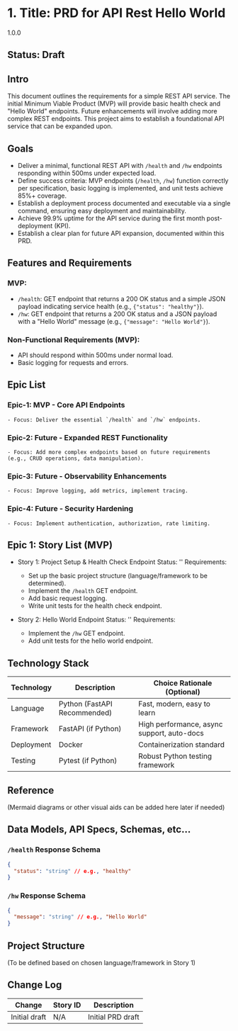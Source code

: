 # 1. Title: PRD for API Rest Hello World

<version>1.0.0</version>

## Status: Draft

## Intro

This document outlines the requirements for a simple REST API service. The initial Minimum Viable Product (MVP) will provide basic health check and "Hello World" endpoints. Future enhancements will involve adding more complex REST endpoints. This project aims to establish a foundational API service that can be expanded upon.

## Goals

- Deliver a minimal, functional REST API with `/health` and `/hw` endpoints responding within 500ms under expected load.
- Define success criteria: MVP endpoints (`/health`, `/hw`) function correctly per specification, basic logging is implemented, and unit tests achieve 85%+ coverage.
- Establish a deployment process documented and executable via a single command, ensuring easy deployment and maintainability.
- Achieve 99.9% uptime for the API service during the first month post-deployment (KPI).
- Establish a clear plan for future API expansion, documented within this PRD.

## Features and Requirements

### MVP:
- `/health`: GET endpoint that returns a 200 OK status and a simple JSON payload indicating service health (e.g., `{"status": "healthy"}`).
- `/hw`: GET endpoint that returns a 200 OK status and a JSON payload with a "Hello World" message (e.g., `{"message": "Hello World"}`).

### Non-Functional Requirements (MVP):
- API should respond within 500ms under normal load.
- Basic logging for requests and errors.

## Epic List

### Epic-1: MVP - Core API Endpoints
    - Focus: Deliver the essential `/health` and `/hw` endpoints.
### Epic-2: Future - Expanded REST Functionality
    - Focus: Add more complex endpoints based on future requirements (e.g., CRUD operations, data manipulation).
### Epic-3: Future - Observability Enhancements
    - Focus: Improve logging, add metrics, implement tracing.
### Epic-4: Future - Security Hardening
    - Focus: Implement authentication, authorization, rate limiting.

## Epic 1: Story List (MVP)

- Story 1: Project Setup & Health Check Endpoint
  Status: ''
  Requirements:
  - Set up the basic project structure (language/framework to be determined).
  - Implement the `/health` GET endpoint.
  - Add basic request logging.
  - Write unit tests for the health check endpoint.

- Story 2: Hello World Endpoint
  Status: ''
  Requirements:
  - Implement the `/hw` GET endpoint.
  - Add unit tests for the hello world endpoint.

## Technology Stack

| Technology | Description                     | Choice Rationale (Optional) |
|------------|---------------------------------|-----------------------------|
| Language   | Python (FastAPI Recommended)    | Fast, modern, easy to learn |
| Framework  | FastAPI (if Python)             | High performance, async support, auto-docs |
| Deployment | Docker                          | Containerization standard   |
| Testing    | Pytest (if Python)              | Robust Python testing framework |

## Reference

(Mermaid diagrams or other visual aids can be added here later if needed)

## Data Models, API Specs, Schemas, etc...

### `/health` Response Schema
```json
{
  "status": "string" // e.g., "healthy"
}
```

### `/hw` Response Schema
```json
{
  "message": "string" // e.g., "Hello World"
}
```

## Project Structure

(To be defined based on chosen language/framework in Story 1)

## Change Log

| Change        | Story ID | Description     |
|---------------|----------|-----------------|
| Initial draft | N/A      | Initial PRD draft | 